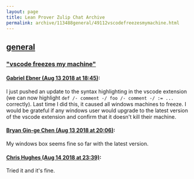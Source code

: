 ```yaml
---
layout: page
title: Lean Prover Zulip Chat Archive 
permalink: archive/113488general/49112vscodefreezesmymachine.html
---
```


## [general](index.html)
### ["vscode freezes my machine"](49112vscodefreezesmymachine.html)

#### [Gabriel Ebner (Aug 13 2018 at 18:45)](https://leanprover.zulipchat.com/#narrow/stream/113488-general/topic/%22vscode%20freezes%20my%20machine%22/near/132058375):
I just pushed an update to the syntax highlighting in the vscode extension (we can now highlight `def /- comment -/ foo /- comment -/ := ...` correctly).  Last time I did this, it caused all windows machines to freeze.  I would be grateful if any windows user would upgrade to the latest version of the vscode extension and confirm that it doesn't kill their machine.

#### [Bryan Gin-ge Chen (Aug 13 2018 at 20:06)](https://leanprover.zulipchat.com/#narrow/stream/113488-general/topic/%22vscode%20freezes%20my%20machine%22/near/132062433):
My windows box seems fine so far with the latest version.

#### [Chris Hughes (Aug 14 2018 at 23:39)](https://leanprover.zulipchat.com/#narrow/stream/113488-general/topic/%22vscode%20freezes%20my%20machine%22/near/132138469):
Tried it and it's fine.

